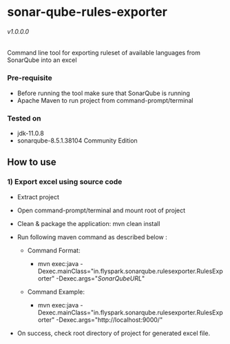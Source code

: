 # sonar-qube-rules-exporter  
###### v1.0.0.0  
Command line tool for exporting ruleset of available languages from SonarQube into an excel

### Pre-requisite
- Before running the tool make sure that SonarQube is running 
- Apache Maven to run project from command-prompt/terminal

### Tested on
- jdk-11.0.8
- sonarqube-8.5.1.38104 Community Edition
 
## How to use  

### 1) Export excel using source code

- Extract project  
- Open command-prompt/terminal and mount root of project 
- Clean & package the application: mvn clean install
- Run following maven command as described below :  
    - Command Format:  
      - mvn exec:java -Dexec.mainClass="in.flyspark.sonarqube.rulesexporter.RulesExporter" -Dexec.args="*SonarQubeURL*"    
    
    - Command Example:  
      - mvn exec:java -Dexec.mainClass="in.flyspark.sonarqube.rulesexporter.RulesExporter" -Dexec.args="http://localhost:9000/" 
   
- On success, check root directory of project for generated excel file.